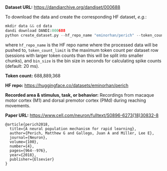 **Dataset URL:** https://dandiarchive.org/dandiset/000688

To download the data and create the corresponding HF dataset, *e.g.*:
```python
mkdir data && cd data
dandi download DANDI:000688
python create_dataset.py --hf_repo_name "eminorhan/perich" --token_count_limit 10_000_000 --bin_size 0.02
```
where `hf_repo_name` is the HF repo name where the processed data will be pushed to, `token_count_limit` is the maximum token count per dataset row (sessions with larger token counts than this will be split into smaller chunks), and `bin_size` is the bin size in seconds for calculating spike counts (default: 20 ms).

**Token count:** 688,889,368

**HF repo:** https://huggingface.co/datasets/eminorhan/perich

**Recorded area & stimulus, task, or behavior:** Recordings from macaque motor cortex (M1) and dorsal premotor cortex (PMd) during reaching movements.

**Paper URL:** https://www.cell.com/neuron/fulltext/S0896-6273(18)30832-8

```
@article{perich2018,
  title={A neural population mechanism for rapid learning},
  author={Perich, Matthew G and Gallego, Juan A and Miller, Lee E},
  journal={Neuron},
  volume={100},
  number={4},
  pages={964--976},
  year={2018},
  publisher={Elsevier}
}
```
